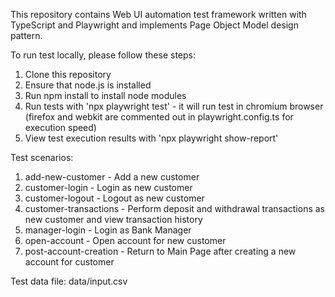This repository contains Web UI automation test framework written with TypeScript and Playwright and implements Page Object Model design pattern.

To run test locally, please follow these steps:

1. Clone this repository
2. Ensure that node.js is installed
3. Run npm install to install node modules
4. Run tests with 'npx playwright test' - it will run test in chromium browser (firefox and webkit are commented out in playwright.config.ts for execution speed)
5. View test execution results with 'npx playwright show-report'

Test scenarios:

1. add-new-customer - Add a new customer
2. customer-login - Login as new customer
3. customer-logout - Logout as new customer
4. customer-transactions - Perform deposit and withdrawal transactions as new customer and view transaction history
5. manager-login - Login as Bank Manager
6. open-account - Open account for new customer
7. post-account-creation - Return to Main Page after creating a new account for customer

Test data file:
data/input.csv
